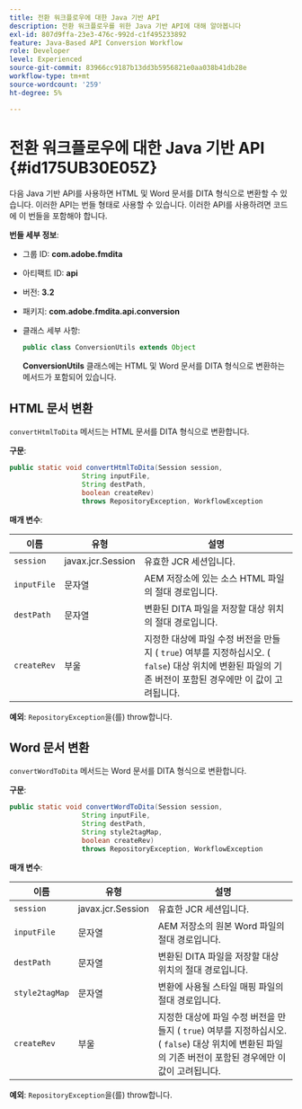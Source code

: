 ```yaml
---
title: 전환 워크플로우에 대한 Java 기반 API
description: 전환 워크플로우를 위한 Java 기반 API에 대해 알아봅니다
exl-id: 807d9ffa-23e3-476c-992d-c1f495233892
feature: Java-Based API Conversion Workflow
role: Developer
level: Experienced
source-git-commit: 83966cc9187b13dd3b5956821e0aa038b41db28e
workflow-type: tm+mt
source-wordcount: '259'
ht-degree: 5%

---
```


# 전환 워크플로우에 대한 Java 기반 API {#id175UB30E05Z}

다음 Java 기반 API를 사용하면 HTML 및 Word 문서를 DITA 형식으로 변환할 수 있습니다. 이러한 API는 번들 형태로 사용할 수 있습니다. 이러한 API를 사용하려면 코드에 이 번들을 포함해야 합니다.

**번들 세부 정보**:

- 그룹 ID: **com.adobe.fmdita**

- 아티팩트 ID: **api**

- 버전: **3.2**

- 패키지: **com.adobe.fmdita.api.conversion**

- 클래스 세부 사항:

  ```JAVA
  public class ConversionUtils extends Object
  ```

  **ConversionUtils** 클래스에는 HTML 및 Word 문서를 DITA 형식으로 변환하는 메서드가 포함되어 있습니다.


## HTML 문서 변환

`convertHtmlToDita` 메서드는 HTML 문서를 DITA 형식으로 변환합니다.

**구문**:

```JAVA
public static void convertHtmlToDita(Session session, 
                  String inputFile, 
                  String destPath, 
                  boolean createRev) 
                  throws RepositoryException, WorkflowException
```

**매개 변수**:

| 이름 | 유형 | 설명 |
|----|----|-----------|
| `session` | javax.jcr.Session | 유효한 JCR 세션입니다. |
| `inputFile` | 문자열 | AEM 저장소에 있는 소스 HTML 파일의 절대 경로입니다. |
| `destPath` | 문자열 | 변환된 DITA 파일을 저장할 대상 위치의 절대 경로입니다. |
| `createRev` | 부울 | 지정한 대상에 파일 수정 버전을 만들지 \( `true`\) 여부를 지정하십시오. \( `false`\) 대상 위치에 변환된 파일의 기존 버전이 포함된 경우에만 이 값이 고려됩니다. |

**예외**:
`RepositoryException`을(를) throw합니다.

## Word 문서 변환

``convertWordToDita`` 메서드는 Word 문서를 DITA 형식으로 변환합니다.

**구문**:

```JAVA
public static void convertWordToDita(Session session, 
                  String inputFile,
                  String destPath, 
                  String style2tagMap, 
                  boolean createRev) 
                  throws RepositoryException, WorkflowException
```

**매개 변수**:

| 이름 | 유형 | 설명 |
|----|----|-----------|
| `session` | javax.jcr.Session | 유효한 JCR 세션입니다. |
| `inputFile` | 문자열 | AEM 저장소의 원본 Word 파일의 절대 경로입니다. |
| `destPath` | 문자열 | 변환된 DITA 파일을 저장할 대상 위치의 절대 경로입니다. |
| `style2tagMap` | 문자열 | 변환에 사용될 스타일 매핑 파일의 절대 경로입니다. |
| `createRev` | 부울 | 지정한 대상에 파일 수정 버전을 만들지 \( `true`\) 여부를 지정하십시오. \( `false`\) 대상 위치에 변환된 파일의 기존 버전이 포함된 경우에만 이 값이 고려됩니다. |

**예외**:
`RepositoryException`을(를) throw합니다.

